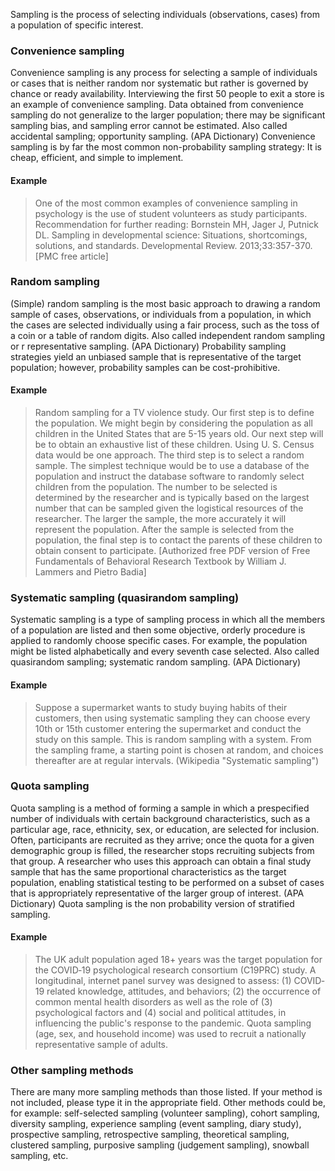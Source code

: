 Sampling is the process of selecting individuals (observations, cases) from a population of specific interest.

### Convenience sampling

Convenience sampling is any process for selecting a sample of individuals or cases that is neither random nor systematic but rather is governed by chance or ready availability. Interviewing the first 50 people to exit a store is an example of convenience sampling. Data obtained from convenience sampling do not generalize to the larger population; there may be significant sampling bias, and sampling error cannot be estimated. Also called accidental sampling; opportunity sampling. (APA Dictionary) Convenience sampling is by far the most common non-probability sampling strategy: It is cheap, efficient, and simple to implement.

#### Example

> One of the most common examples of convenience sampling in psychology is the use of student volunteers as study participants. Recommendation for further reading: Bornstein MH, Jager J, Putnick DL. Sampling in developmental science: Situations, shortcomings, solutions, and standards. Developmental Review. 2013;33:357-370. [PMC free article]

### Random sampling

(Simple) random sampling is the most basic approach to drawing a random sample of cases, observations, or individuals from a population, in which the cases are selected individually using a fair process, such as the toss of a coin or a table of random digits. Also called independent random sampling or r representative sampling. (APA Dictionary) Probability sampling strategies yield an unbiased sample that is representative of the target population; however, probability samples can be cost-prohibitive.

#### Example

> Random sampling for a TV violence study. Our first step is to define the population. We might begin by considering the population as all children in the United States that are 5-15 years old. Our next step will be to obtain an exhaustive list of these children. Using U. S. Census data would be one approach. The third step is to select a random sample. The simplest technique would be to use a database of the population and instruct the database software to randomly select children from the population. The number to be selected is determined by the researcher and is typically based on the largest number that can be sampled given the logistical resources of the researcher. The larger the sample, the more accurately it will represent the population. After the sample is selected from the population, the final step is to contact the parents of these children to obtain consent to participate. [Authorized free PDF version of Free Fundamentals of Behavioral Research Textbook by William J. Lammers and Pietro Badia]

### Systematic sampling (quasirandom sampling)

Systematic sampling is a type of sampling process in which all the members of a population are listed and then some objective, orderly procedure is applied to randomly choose specific cases. For example, the population might be listed alphabetically and every seventh case selected. Also called quasirandom sampling; systematic random sampling. (APA Dictionary)

#### Example

> Suppose a supermarket wants to study buying habits of their customers, then using systematic sampling they can choose every 10th or 15th customer entering the supermarket and conduct the study on this sample. This is random sampling with a system. From the sampling frame, a starting point is chosen at random, and choices thereafter are at regular intervals. (Wikipedia "Systematic sampling")

### Quota sampling

Quota sampling is a method of forming a sample in which a prespecified number of individuals with certain background characteristics, such as a particular age, race, ethnicity, sex, or education, are selected for inclusion. Often, participants are recruited as they arrive; once the quota for a given demographic group is filled, the researcher stops recruiting subjects from that group. A researcher who uses this approach can obtain a final study sample that has the same proportional characteristics as the target population, enabling statistical testing to be performed on a subset of cases that is appropriately representative of the larger group of interest. (APA Dictionary) Quota sampling is the non probability version of stratified sampling.

#### Example

> The UK adult population aged 18+ years was the target population for the COVID‐19 psychological research consortium (C19PRC) study. A longitudinal, internet panel survey was designed to assess: (1) COVID‐19 related knowledge, attitudes, and behaviors; (2) the occurrence of common mental health disorders as well as the role of (3) psychological factors and (4) social and political attitudes, in influencing the public's response to the pandemic. Quota sampling (age, sex, and household income) was used to recruit a nationally representative sample of adults.

<!-- <div x-data="{ count: 5, string: $el.innerHTML, cursor: 'pointer' }" x-text="$truncate(string, { words: count, ellipsis: '] - show full citation' })" @click="count = undefined, cursor = 'default'" :class="{ 'cursor-default' : cursor === 'default', 'cursor-pointer text-right underline' : cursor !== 'default' }" class="text-xs">[McBride, O., Murphy, J., Shevlin, M., Gibson-Miller, J., Hartman, T. K., Hyland, P., et al. (2020). Monitoring the psychological, social, and economic impact of the COVID-19 pandemic in the population: Context, design and conduct of the longitudinal COVID-19 psychological research consortium (C19PRC) study. International Journal of Methods in Psychiatric Research. https://doi.org/10.1002/mpr.1861.]</div> -->

### Other sampling methods

There are many more sampling methods than those listed. If your method is not included, please type it in the appropriate field. Other methods could be, for example: self-selected sampling (volunteer sampling), cohort sampling, diversity sampling, experience sampling (event sampling, diary study), prospective sampling, retrospective sampling, theoretical sampling, clustered sampling, purposive sampling (judgement sampling), snowball sampling, etc.
